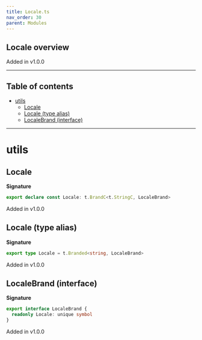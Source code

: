 ```yaml
---
title: Locale.ts
nav_order: 30
parent: Modules
---
```


## Locale overview

Added in v1.0.0

---

<h2 class="text-delta">Table of contents</h2>

- [utils](#utils)
  - [Locale](#locale)
  - [Locale (type alias)](#locale-type-alias)
  - [LocaleBrand (interface)](#localebrand-interface)

---

# utils

## Locale

**Signature**

```ts
export declare const Locale: t.BrandC<t.StringC, LocaleBrand>
```

Added in v1.0.0

## Locale (type alias)

**Signature**

```ts
export type Locale = t.Branded<string, LocaleBrand>
```

Added in v1.0.0

## LocaleBrand (interface)

**Signature**

```ts
export interface LocaleBrand {
  readonly Locale: unique symbol
}
```

Added in v1.0.0
